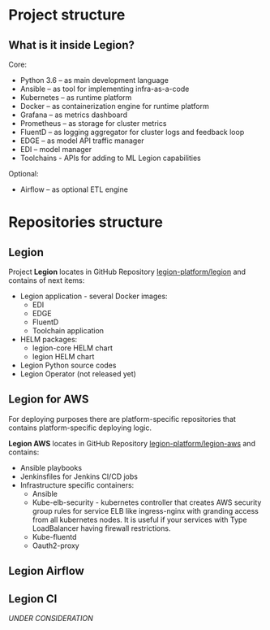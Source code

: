 # Project structure

## What is it inside Legion?
Core:
* Python 3.6 – as main development language
* Ansible – as tool for implementing infra-as-a-code
* Kubernetes – as runtime platform
* Docker – as containerization engine for runtime platform
* Grafana – as metrics dashboard
* Prometheus – as storage for cluster metrics
* FluentD – as logging aggregator for cluster logs and feedback loop
* EDGE – as model API traffic manager
* EDI – model manager
* Toolchains - APIs for adding to ML Legion capabilities

Optional:
* Airflow – as optional ETL engine


# Repositories structure
## Legion
Project **Legion** locates in GitHub Repository [legion-platform/legion](https://github.com/legion-platform/legion) and contains of next items:

* Legion application - several Docker images:
  * EDI
  * EDGE
  * FluentD
  * Toolchain application
* HELM packages:
  * legion-core HELM chart
  * legion HELM chart
* Legion Python source codes
* Legion Operator (not released yet)

## Legion for AWS
For deploying purposes there are platform-specific repositories that contains platform-specific deploying logic.

**Legion AWS** locates in GitHub Repository [legion-platform/legion-aws](https://github.com/legion-platform/legion-aws) and contains:
* Ansible playbooks
* Jenkinsfiles for Jenkins CI/CD jobs
* Infrastructure specific containers:
  * Ansible
  * Kube-elb-security - kubernetes controller that creates AWS security group rules for service ELB like ingress-nginx with granding access from all kubernetes nodes. It is useful if your services with Type LoadBalancer having firewall restrictions.
  * Kube-fluentd
  * Oauth2-proxy

## Legion Airflow


## Legion CI

_UNDER CONSIDERATION_